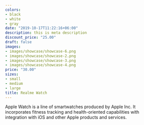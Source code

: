 ```yaml
---
colors:
- black
- white
- gray
date: "2019-10-17T11:22:16+06:00"
description: this is meta description
discount_price: "25.00"
draft: false
images:
- images/showcase/showcase-6.png
- images/showcase/showcase-2.png
- images/showcase/showcase-3.png
- images/showcase/showcase-4.png
price: "30.00"
sizes:
- small
- medium
- large
title: Realme Watch
---
```


Apple Watch is a line of smartwatches produced by Apple Inc. It incorporates fitness tracking and health-oriented capabilities with integration with iOS and other Apple products and services.
